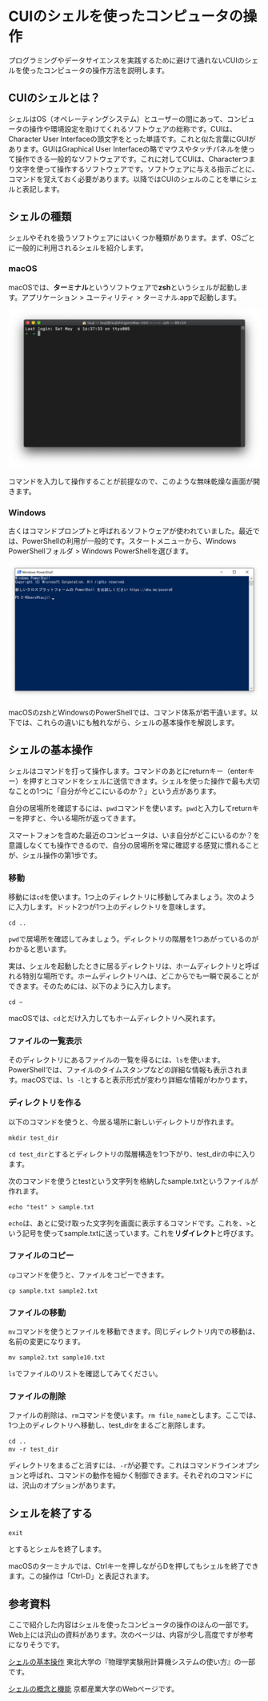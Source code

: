 
# CUIのシェルを使ったコンピュータの操作

プログラミングやデータサイエンスを実践するために避けて通れないCUIのシェルを使ったコンピュータの操作方法を説明します。

## CUIのシェルとは？

シェルはOS（オペレーティングシステム）とユーザーの間にあって、コンピュータの操作や環境設定を助けてくれるソフトウェアの総称です。CUIは、Character User Interfaceの頭文字をとった単語です。これと似た言葉にGUIがあります。GUIはGraphical User Interfaceの略でマウスやタッチパネルを使って操作できる一般的なソフトウェアです。これに対してCUIは、Characterつまり文字を使って操作するソフトウェアです。ソフトウェアに与える指示ごとに、コマンドを覚えておく必要があります。以降ではCUIのシェルのことを単にシェルと表記します。

## シェルの種類

シェルやそれを扱うソフトウェアにはいくつか種類があります。まず、OSごとに一般的に利用されるシェルを紹介します。

### macOS

macOSでは、**ターミナル**というソフトウェアで**zsh**というシェルが起動します。アプリケーション > ユーティリティ > ターミナル.appで起動します。

![macOSのターミナルを起動したところ](https://github.com/tsjshg/pysetup/blob/gh-pages/figs/mac-terminal.png?raw=true "macOSのターミナル")

コマンドを入力して操作することが前提なので、このような無味乾燥な画面が開きます。

### Windows

古くはコマンドプロンプトと呼ばれるソフトウェアが使われていました。最近では、PowerShellの利用が一般的です。スタートメニューから、Windows PowerShellフォルダ > Windows PowerShellを選びます。

![WindowsのPowerShellを起動したところ](https://github.com/tsjshg/pysetup/blob/gh-pages/figs/win-powershell.png?raw=true "windowsのPowerShell")

macOSのzshとWindowsのPowerShellでは、コマンド体系が若干違います。以下では、これらの違いにも触れながら、シェルの基本操作を解説します。

## シェルの基本操作

シェルはコマンドを打って操作します。コマンドのあとにreturnキー（enterキー）を押すとコマンドをシェルに送信できます。シェルを使った操作で最も大切なことの1つに「自分が今どこにいるのか？」という点があります。

自分の居場所を確認するには、`pwd`コマンドを使います。`pwd`と入力してreturnキーを押すと、今いる場所が返ってきます。

スマートフォンを含めた最近のコンピュータは、いま自分がどこにいるのか？を意識しなくても操作できるので、自分の居場所を常に確認する感覚に慣れることが、シェル操作の第1歩です。

### 移動

移動には`cd`を使います。1つ上のディレクトリに移動してみましょう。次のように入力します。ドット2つが1つ上のディレクトリを意味します。

```
cd ..
```

`pwd`で居場所を確認してみましょう。ディレクトリの階層を1つあがっているのがわかると思います。

実は、シェルを起動したときに居るディレクトリは、ホームディレクトリと呼ばれる特別な場所です。ホームディレクトリへは、どこからでも一瞬で戻ることができます。そのためには、以下のように入力します。

```
cd ~
```

macOSでは、`cd`とだけ入力してもホームディレクトリへ戻れます。

### ファイルの一覧表示

そのディレクトリにあるファイルの一覧を得るには、`ls`を使います。PowerShellでは、ファイルのタイムスタンプなどの詳細な情報も表示されます。macOSでは、`ls -l`とすると表示形式が変わり詳細な情報がわかります。

### ディレクトリを作る

以下のコマンドを使うと、今居る場所に新しいディレクトリが作れます。

```
mkdir test_dir
```

`cd test_dir`とするとディレクトリの階層構造を1つ下がり、test_dirの中に入ります。

次のコマンドを使うとtestという文字列を格納したsample.txtというファイルが作れます。

```
echo "test" > sample.txt
```

`echo`は、あとに受け取った文字列を画面に表示するコマンドです。これを、`>`という記号を使ってsample.txtに送っています。これを**リダイレクト**と呼びます。

### ファイルのコピー

`cp`コマンドを使うと、ファイルをコピーできます。

```
cp sample.txt sample2.txt
```

### ファイルの移動

`mv`コマンドを使うとファイルを移動できます。同じディレクトリ内での移動は、名前の変更になります。

```
mv sample2.txt sample10.txt
```

`ls`でファイルのリストを確認してみてください。

### ファイルの削除

ファイルの削除は、`rm`コマンドを使います。`rm file_name`とします。ここでは、1つ上のディレクトリへ移動し、test_dirをまるごと削除します。

```
cd ..
mv -r test_dir
```

ディレクトリをまるごと消すには、`-r`が必要です。これはコマンドラインオプションと呼ばれ、コマンドの動作を細かく制御できます。それぞれのコマンドには、沢山のオプションがあります。

## シェルを終了する

```
exit
```

とするとシェルを終了します。

macOSのターミナルでは、Ctrlキーを押しながらDを押してもシェルを終了できます。この操作は「Ctrl-D」と表記されます。

## 参考資料

ここで紹介した内容はシェルを使ったコンピュータの操作のほんの一部です。Web上には沢山の資料があります。次のページは、内容が少し高度ですが参考になりそうです。

[シェルの基本操作](https://www.stex.phys.tohoku.ac.jp/comp_text/node24.html)
東北大学の『物理学実験用計算機システムの使い方』の一部です。

[シェルの概念と機能](http://www.cc.kyoto-su.ac.jp/~hirai/text/shell.html)
京都産業大学のWebページです。

